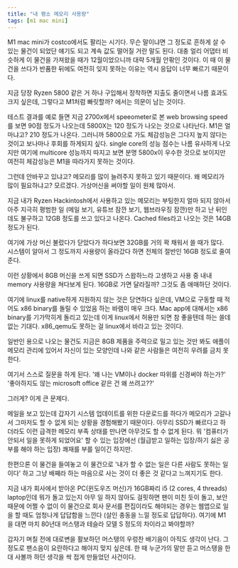 ```yaml
---
title: "내 평소 메모리 사용량"
tags: [m1 mac mini]
---
```


M1 mac mini가 costco에서도 팔리는 시기다. 무슨 말이냐면 그 정도로 흔하게 살 수 있는 물건이 되었단 얘기도 되고 계속 값도 떨어질 거란 말도 된다. 대충 얼리 어댑터 비슷하게 이 물건을 가져왔을 때가 12월이었으니까 대략 5개월 안팎인 것이다. 이 때 이 물건을 쓰다가 반품한 뒤에도 여전히 잊지 못하는 이유는 역시 응답이 너무 빠르기 때문이다.

지금 당장 Ryzen 5800 같은 거 하나 구입해서 장착하면 지출도 줄이면서 나름 효과도 크지 싶은데, 그렇다고 M1처럼 빠릿할까? 에서는 의문이 남는 것이다.

테스트 결과를 예로 들면 지금 2700x에서 speeometer로 본 web browsing speed를 보면 90점 정도가 나오는데 5800X는 120 정도가 나오는 것으로 나타난다. M1은 얼마냐고? 210 정도가 나온다. 그러니까 5800으로 가도 체감성능은 그다지 높지 않다는 것이고 보나마나 후회를 하게되지 싶다. single core의 성능 점수는 나름 유사하게 나오지만 여기에 multicore 성능까지 따지고 보면 분명 5800x이 우수한 것으로 보이지만 여전히 체감성능은 M1을 따라가지 못하는 것이다.

그런데 안바꾸고 있냐고? 메모리를 많이 늘려주지 못하고 있기 때문이다. 왜 메모리가 많이 필요하냐고? 모르겠다. 가상머신을 써야할 일이 원체 많아서.

지금 내가 Ryzen Hackintosh에서 사용하고 있는 메모리는 부팅한지 얼마 되지 않아서 아주 지극히 평범한 일 (메일 보기, 유튜브 잠깐 보기, 웹브라우징 잠깐)만 하고 난 뒤인데도 불구하고 12GB 정도를 쓰고 있다고 나온다. Cached files라고 나오는 것은 14GB 정도가 된다.

여기에 가상 머신 불렀다가 닫았다가 하다보면 32GB를 거의 꽉 채워서 쓸 때가 많다. 시스템이 알아서 그 정도까지 사용량이 올라갔다 하면 전체의 절반인 16GB 정도로 줄여준다.

이런 상황에서 8GB 머신을 쓰게 되면 SSD가 스왑하느라 고생하고 사용 중 내내 memory 사용량을 쳐다보게 된다. 16GB로 가면 달라질까? 그것도 좀 애매하단 것이다. 

여기에 linux를 native하게 지원하지 않는 것은 당연하다 싶은데, VM으로 구동할 때 적어도 x86 binary를 돌릴 수 있었음 하는 바램이 매우 크다. Mac app에 대해서는 x86 binary를 기가막히게 돌리고 있는데 이게 linux에서 허용만 되면 참 좋을텐데 하는 쓸데없는 기대다. x86_qemu도 못하는 걸 linux에서 바라고 있는 것이다. 

일반인 용으로 나오는 물건도 지금은 8GB 제품을 주력으로 밀고 있는 것만 봐도 애플이 메모리 관리에 있어서 자신이 있는 모양인데 나와 같은 사람들은 여전히 우려를 금치 못한다.

여기서 스스로 질문을 하게 된다. '왜 나는 VM이나 docker 따위를 신경써야 하는가?' '좋아하지도 않는 microsoft office 같은 건 왜 쓰려고??'

그러게? 이게 큰 문제다.

메일을 보고 있는데 갑자기 시스템 업데이트를 위한 다운로드를 하다가 메모리가 고갈나서 그마저도 할 수 없게 되는 상황을 경험해봤기 때문이다. 아무리 SSD가 빠르다고 하더라도 이런 급격한 메모리 부족 상태를 만나면 아무것도 할 수 없게 된다. 뭐 '컴퓨터가 안되서 일을 못하게 되었어요' 할 수 있는 입장에선 (월급받고 일하는 입장/하기 싫은 공부를 해야 하는 입장) 쾌재를 부를 일이긴 하지만. 

한편으론 이 물건을 들여놓고 이 물건으로 '내가 할 수 없는 일은 다른 사람도 못하는 일이다' 하고 그냥 배째라 하는 마음으로 사는 것이 더 좋은 것 같다고 느껴지기도 한다.

지금 내가 회사에서 받아온 PC(윈도우즈 머신)가 16GB짜리 i5 (2 cores, 4 threads) laptop인데 뭐가 돌고 있는지 아무 일 하지 않아도 걸핏하면 팬이 미친 듯이 돌고, 보안때문에 어쩔 수 없이 이 물건으로 회사 문서를 편집이라도 해야되는 경우는 웹앱으로 일을 할 때도 엄청나게 답답함을 느낀다 (살인 충동을 느낄 정도로 답답하다). 여기에 M1을 대면 마치 80년대 머스탱과 테슬라 모델 S 정도의 차이라고 봐야할까?

갑자기 며칠 전에 대로변을 활보하던 머스탱의 우렁찬 배기음이 아직도 생각이 난다. 그 정도로 팬소음이 요란하다고 해야지 맞지 싶은데. 한 때 누군가의 말만 듣고 머스탱을 한 대 사볼까 하던 생각을 싹 접게 만들었던 사건이다. 